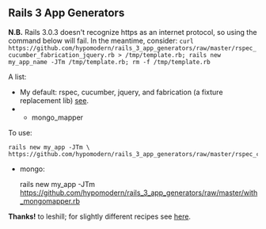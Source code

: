 ## Rails 3 App Generators

**N.B.** Rails 3.0.3 doesn't recognize https as an internet protocol, so using the command below will fail. In the meantime, consider: `curl https://github.com/hypomodern/rails_3_app_generators/raw/master/rspec_cucumber_fabrication_jquery.rb > /tmp/template.rb; rails new my_app_name -JTm /tmp/template.rb; rm -f /tmp/template.rb`

A list:

* My default: rspec, cucumber, jquery, and fabrication (a fixture replacement lib) [see](https://github.com/paulelliott/fabrication).
* + mongo_mapper

To use:

    rails new my_app -JTm \
    https://github.com/hypomodern/rails_3_app_generators/raw/master/rspec_cucumber_fabrication_jquery.rb

+ mongo:

    rails new my_app -JTm \
    https://github.com/hypomodern/rails_3_app_generators/raw/master/with_mongomapper.rb

**Thanks!** to leshill; for slightly different recipes see [here](https://github.com/leshill/rails3-app).